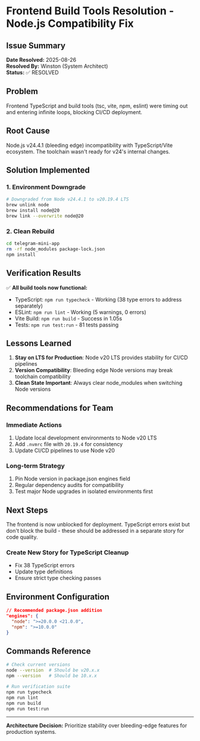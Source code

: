 # Frontend Build Tools Resolution - Node.js Compatibility Fix

## Issue Summary
**Date Resolved:** 2025-08-26  
**Resolved By:** Winston (System Architect)  
**Status:** ✅ RESOLVED

## Problem
Frontend TypeScript and build tools (tsc, vite, npm, eslint) were timing out and entering infinite loops, blocking CI/CD deployment.

## Root Cause
Node.js v24.4.1 (bleeding edge) incompatibility with TypeScript/Vite ecosystem. The toolchain wasn't ready for v24's internal changes.

## Solution Implemented

### 1. Environment Downgrade
```bash
# Downgraded from Node v24.4.1 to v20.19.4 LTS
brew unlink node
brew install node@20
brew link --overwrite node@20
```

### 2. Clean Rebuild
```bash
cd telegram-mini-app
rm -rf node_modules package-lock.json
npm install
```

## Verification Results

✅ **All build tools now functional:**
- TypeScript: `npm run typecheck` - Working (38 type errors to address separately)
- ESLint: `npm run lint` - Working (5 warnings, 0 errors)
- Vite Build: `npm run build` - Success in 1.05s
- Tests: `npm run test:run` - 81 tests passing

## Lessons Learned

1. **Stay on LTS for Production**: Node v20 LTS provides stability for CI/CD pipelines
2. **Version Compatibility**: Bleeding edge Node versions may break toolchain compatibility
3. **Clean State Important**: Always clear node_modules when switching Node versions

## Recommendations for Team

### Immediate Actions
1. Update local development environments to Node v20 LTS
2. Add `.nvmrc` file with `20.19.4` for consistency
3. Update CI/CD pipelines to use Node v20

### Long-term Strategy
1. Pin Node version in package.json engines field
2. Regular dependency audits for compatibility
3. Test major Node upgrades in isolated environments first

## Next Steps

The frontend is now unblocked for deployment. TypeScript errors exist but don't block the build - these should be addressed in a separate story for code quality.

### Create New Story for TypeScript Cleanup
- Fix 38 TypeScript errors
- Update type definitions
- Ensure strict type checking passes

## Environment Configuration

```json
// Recommended package.json addition
"engines": {
  "node": ">=20.0.0 <21.0.0",
  "npm": ">=10.0.0"
}
```

## Commands Reference

```bash
# Check current versions
node --version  # Should be v20.x.x
npm --version   # Should be 10.x.x

# Run verification suite
npm run typecheck
npm run lint
npm run build
npm run test:run
```

---

**Architecture Decision:** Prioritize stability over bleeding-edge features for production systems.